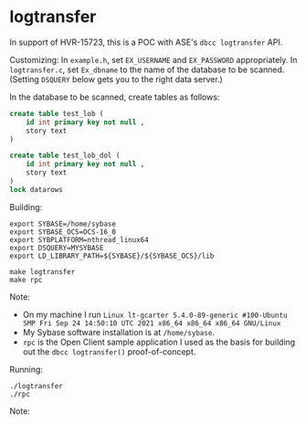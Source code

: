 # logtransfer
In support of HVR-15723, this is a POC with ASE's `dbcc logtransfer` API.

Customizing:
In `example.h`, set `EX_USERNAME` and `EX_PASSWORD` appropriately. In
`logtransfer.c`, set `Ex_dbname` to the name of the database to be scanned.
(Setting `DSQUERY` below gets you to the right data server.)

In the database to be scanned, create tables as follows:
```sql
create table test_lob (
    id int primary key not null ,
    story text
)

create table test_lob_dol (
    id int primary key not null ,
    story text
)
lock datarows
```

Building:
```commandline
export SYBASE=/home/sybase
export SYBASE_OCS=OCS-16_0
export SYBPLATFORM=nthread_linux64
export DSQUERY=MYSYBASE
export LD_LIBRARY_PATH=${SYBASE}/${SYBASE_OCS}/lib

make logtransfer
make rpc
```
Note:
- On my machine I run `Linux lt-gcarter 5.4.0-89-generic #100-Ubuntu SMP Fri Sep 24 14:50:10 UTC 2021 x86_64 x86_64 x86_64 GNU/Linux`
- My Sybase software installation is at `/home/sybase`.
- `rpc` is the Open Client sample application I used as the basis for building out the `dbcc logtransfer()` proof-of-concept.


Running:
```commandline
./logtransfer
./rpc
```
Note:

